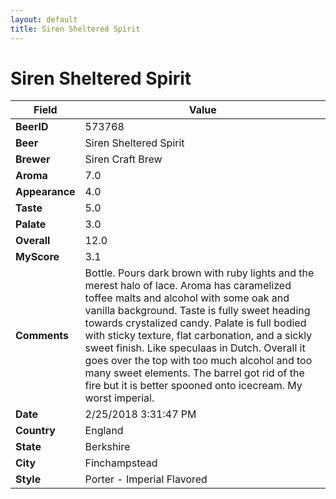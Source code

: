 ```yaml
---
layout: default
title: Siren Sheltered Spirit
---
```


# Siren Sheltered Spirit

| Field         | Value     |
|---------------|-----------|
| **BeerID** | 573768 |
| **Beer** | Siren Sheltered Spirit |
| **Brewer** | Siren Craft Brew |
| **Aroma** | 7.0 |
| **Appearance** | 4.0 |
| **Taste** | 5.0 |
| **Palate** | 3.0 |
| **Overall** | 12.0 |
| **MyScore** | 3.1 |
| **Comments** | Bottle. Pours dark brown with ruby lights and the merest halo of lace. Aroma has caramelized toffee malts and alcohol with some oak and vanilla background. Taste is fully sweet heading towards crystalized candy. Palate is full bodied with sticky texture, flat carbonation, and a sickly sweet finish. Like speculaas in Dutch. Overall it goes over the top with too much alcohol and too many sweet elements. The barrel got rid of the fire but it is better spooned onto icecream. My worst imperial. |
| **Date** | 2/25/2018 3:31:47 PM |
| **Country** | England |
| **State** | Berkshire |
| **City** | Finchampstead |
| **Style** | Porter - Imperial Flavored |
